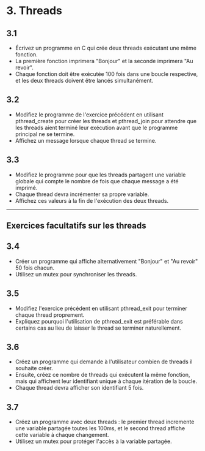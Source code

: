 # 3. Threads

## 3.1
- Écrivez un programme en C qui crée deux threads exécutant une même fonction. 
- La première fonction imprimera "Bonjour" et la seconde imprimera "Au revoir". 
- Chaque fonction doit être exécutée 100 fois dans une boucle respective, et les deux threads doivent être lancés simultanément.

## 3.2
- Modifiez le programme de l'exercice précédent en utilisant pthread_create pour créer les threads et pthread_join pour attendre que les threads aient terminé leur exécution avant que le programme principal ne se termine. 
- Affichez un message lorsque chaque thread se termine.

## 3.3
- Modifiez le programme pour que les threads partagent une variable globale qui compte le nombre de fois que chaque message a été imprimé. 
- Chaque thread devra incrémenter sa propre variable. 
- Affichez ces valeurs à la fin de l'exécution des deux threads.

<hr>

## Exercices facultatifs sur les threads

## 3.4
- Créer un programme qui affiche alternativement "Bonjour" et "Au revoir" 50 fois chacun.
- Utilisez un mutex pour synchroniser les threads.

## 3.5
- Modifiez l'exercice précédent en utilisant pthread_exit pour terminer chaque thread proprement. 
- Expliquez pourquoi l'utilisation de pthread_exit est préférable dans certains cas au lieu de laisser le thread se terminer naturellement.

## 3.6
- Créez un programme qui demande à l'utilisateur combien de threads il souhaite créer. 
- Ensuite, créez ce nombre de threads qui exécutent la même fonction, mais qui affichent leur identifiant unique à chaque itération de la boucle. 
- Chaque thread devra afficher son identifiant 5 fois.

## 3.7
- Créez un programme avec deux threads : le premier thread incremente une variable partagée toutes les 100ms, et le second thread affiche cette variable à chaque changement. 
- Utilisez un mutex pour protéger l'accès à la variable partagée.
